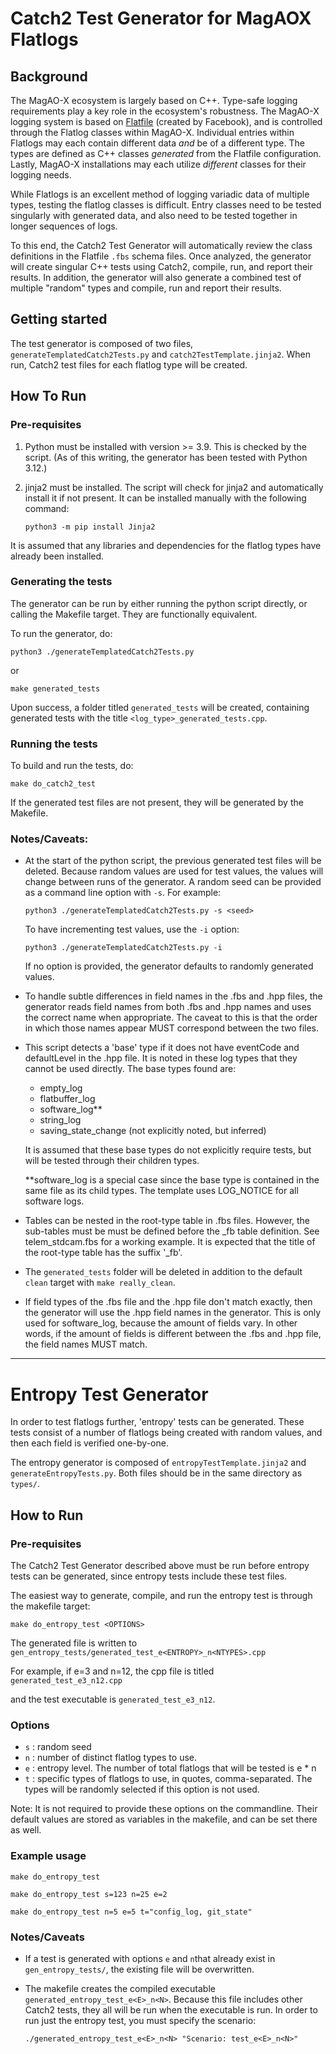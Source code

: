 # Catch2 Test Generator for MagAOX Flatlogs

## Background

The MagAO-X ecosystem is largely based on C++. Type-safe logging requirements
play a key role in the ecosystem's robustness.  The MagAO-X logging system is
based on [Flatfile](https://www.facebook.com/flatfilers/) (created by Facebook),
and is controlled through the Flatlog classes within MagAO-X.  Individual
entries within Flatlogs may each contain different data _and_ be of a different
type.  The types are defined as C++ classes _generated_ from the Flatfile
configuration.  Lastly, MagAO-X installations may each utilize _different_
classes for their logging needs.

While Flatlogs is an excellent method of logging variadic data of multiple
types, testing the flatlog classes is difficult.  Entry classes need to be
tested singularly with generated data, and also need to be tested together in
longer sequences of logs.

To this end, the Catch2 Test Generator will automatically review the class
definitions in the Flatfile `.fbs` schema files.  Once analyzed, the generator
will create singular C++ tests using Catch2, compile, run, and report their
results. In addition, the generator will also generate a combined test of
multiple "random" types and compile, run and report their results.

## Getting started

The test generator is composed of two files, `generateTemplatedCatch2Tests.py`
and `catch2TestTemplate.jinja2`. When run, Catch2 test files for each flatlog
type will be created.  


## How To Run

### Pre-requisites
 1. Python must be installed with version >= 3.9. This is checked by the script.
  (As of this writing, the generator has been tested with Python 3.12.) 
  
 2. jinja2 must be installed. The script will check for jinja2 and automatically
 install it if not present. It can be installed manually with the following
 command:

    `python3 -m pip install Jinja2`

It is assumed that any libraries and dependencies for the flatlog types have
already been installed.

### Generating the tests

The generator can be run by either running the python script directly, or
calling the Makefile target. They are functionally equivalent.

To run the generator, do:

`python3 ./generateTemplatedCatch2Tests.py`

or 

`make generated_tests`


Upon success, a folder titled `generated_tests` will be created, containing
generated tests with the title `<log_type>_generated_tests.cpp`.

### Running the tests

To build and run the tests, do:

`make do_catch2_test`

If the generated test files are not present, they will be generated by the
Makefile.


### Notes/Caveats:

- At the start of the python script, the previous generated test files will be
  deleted. Because random values are used for test values, the values will
  change between runs of the generator. A random seed can be provided as a
  command line option with `-s`. For example:

  `python3 ./generateTemplatedCatch2Tests.py -s <seed>`

  To have incrementing test values, use the `-i` option:

  `python3 ./generateTemplatedCatch2Tests.py -i`

  If no option is provided, the generator defaults to randomly generated values.

- To handle subtle differences in field names in the .fbs and .hpp files, the
  generator reads field names from both .fbs and .hpp names and uses the correct
  name when appropriate. The caveat to this is that the order in which those
  names appear MUST correspond between the two files. 

- This script detects a 'base' type if it does not have eventCode and
  defaultLevel in the .hpp file. It is noted in these log types that they cannot
  be used directly. The base types found are:
    - empty_log
    - flatbuffer_log
    - software_log**
    - string_log
    - saving_state_change (not explicitly noted, but inferred)

  It is assumed that these base types do not explicitly require tests, but will
  be tested through their children types. 

  **software_log is a special case since the base type is contained in the same
  file as its child types. The template uses LOG_NOTICE for all software logs.

- Tables can be nested in the root-type table in .fbs files. However, the
  sub-tables must be must be defined before the _fb table definition. See
  telem_stdcam.fbs for a working example. It is expected that the title of the
  root-type table has the suffix '_fb'.

- The `generated_tests` folder will be deleted in addition to the default
  `clean` target with `make really_clean`.

- If field types of the .fbs file and the .hpp file don't match exactly, then
  the generator will use the .hpp field names in the generator. This is only
  used for software_log, because the amount of fields vary. In other words, if
  the amount of fields is different between the .fbs and .hpp file, the field
  names MUST match.

---

# Entropy Test Generator

In order to test flatlogs further, 'entropy' tests can be generated. These tests
consist of a number of flatlogs being created with random values, and then each
field is verified one-by-one.

The entropy generator is composed of `entropyTestTemplate.jinja2` and
`generateEntropyTests.py`. Both files should be in the same directory as
`types/`.


## How to Run

### Pre-requisites

The Catch2 Test Generator described above must be run before entropy tests can
be generated, since entropy tests include these test files.


The easiest way to generate, compile, and run the entropy test is through the
makefile target:

`make do_entropy_test <OPTIONS>`

The generated file is written to
`gen_entropy_tests/generated_test_e<ENTROPY>_n<NTYPES>.cpp`

For example, if e=3 and n=12, the cpp file is titled
`generated_test_e3_n12.cpp`

and the test executable is `generated_test_e3_n12`.

### Options

- `s` : random seed
- `n` : number of distinct flatlog types to use. 
- `e` : entropy level. The number of total flatlogs that will be tested is e * n
- `t` : specific types of flatlogs to use, in quotes, comma-separated. The types
  will be randomly selected if this option is not used.

Note: It is not required to provide these options on the commandline. Their
default values are stored as variables in the makefile, and can be set there as
well.

### Example usage

`make do_entropy_test`

`make do_entropy_test s=123 n=25 e=2`

`make do_entropy_test n=5 e=5 t="config_log, git_state"`


### Notes/Caveats
- If a test is generated with options `e` and `n`that already exist in
  `gen_entropy_tests/`, the existing file will be overwritten.

- The makefile creates the compiled executable
  `generated_entropy_test_e<E>_n<N>`. Because this file includes other Catch2
  tests, they all will be run when the executable is run. In order to run just
  the entropy test, you must specify the scenario:

  `./generated_entropy_test_e<E>_n<N> "Scenario: test_e<E>_n<N>"`
  
